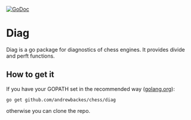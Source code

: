 [![GoDoc](https://godoc.org/github.com/andrewbackes/chess/diag?status.svg)](https://godoc.org/github.com/andrewbackes/chess/diag)

# Diag

Diag is a go package for diagnostics of chess engines.
It provides divide and perft functions.

## How to get it
If you have your GOPATH set in the recommended way ([golang.org](https://golang.org/doc/code.html#GOPATH)):

```go get github.com/andrewbackes/chess/diag```

otherwise you can clone the repo.
